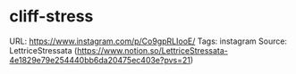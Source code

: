 # cliff-stress

URL: https://www.instagram.com/p/Co9gpRLIooE/
Tags: instagram
Source: LettriceStressata (https://www.notion.so/LettriceStressata-4e1829e79e254440bb6da20475ec403e?pvs=21)